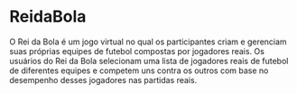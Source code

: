 # ReidaBola

O Rei da Bola é um jogo virtual no qual os participantes criam e gerenciam suas próprias equipes de futebol compostas por jogadores reais. Os usuários do Rei da Bola selecionam uma lista de jogadores reais de futebol de diferentes equipes e competem uns contra os outros com base no desempenho desses jogadores nas partidas reais. 
